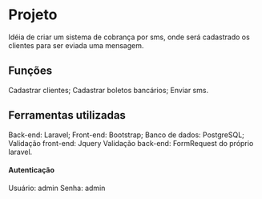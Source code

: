 # Projeto

Idéia de criar um sistema de cobrança por sms, onde será cadastrado os clientes para ser eviada uma mensagem.

## Funções
Cadastrar clientes;
Cadastrar boletos bancários;
Enviar sms.

## Ferramentas utilizadas
Back-end: Laravel;
Front-end: Bootstrap;
Banco de dados: PostgreSQL;
Validação front-end: Jquery
Validação back-end: FormRequest do próprio laravel.



#### Autenticação
Usuário: admin
Senha: admin
